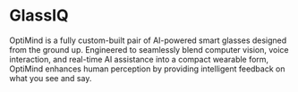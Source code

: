 # GlassIQ
OptiMind is a fully custom-built pair of AI-powered smart glasses designed from the ground up. Engineered to seamlessly blend computer vision, voice interaction, and real-time AI assistance into a compact wearable form, OptiMind enhances human perception by providing intelligent feedback on what you see and say.
